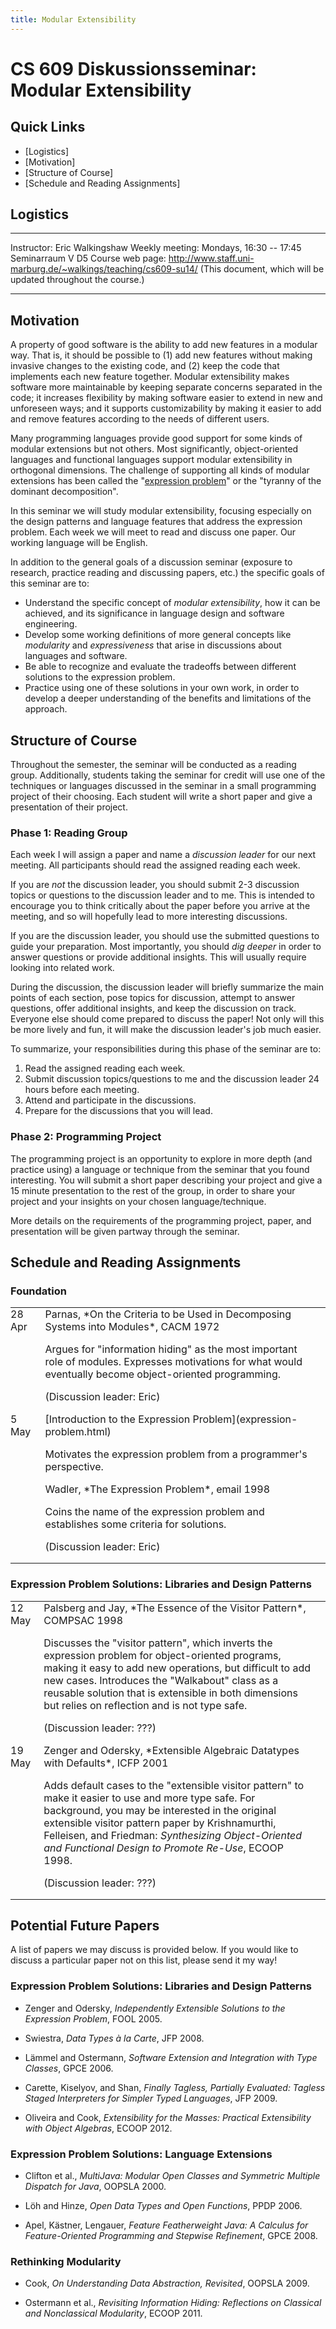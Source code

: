 ```yaml
---
title: Modular Extensibility
---
```

<style>
td {
  padding: 0;
  padding-right: 2ex;
  vertical-align: top;
}
</style>

# CS 609 Diskussionsseminar: Modular Extensibility

<div class="no-print">

## Quick Links

 *  [Logistics]
 *  [Motivation]
 *  [Structure of Course]
 *  [Schedule and Reading Assignments]

</div>

## Logistics

----------------  -------------------------------------------------------------
Instructor:       <span class="my-name">Eric Walkingshaw</span>
                  <span class="marburg-email"></span>
Weekly meeting:   Mondays, 16:30 -- 17:45
                  Seminarraum V D5
Course web page:  <http://www.staff.uni-marburg.de/~walkings/teaching/cs609-su14/>
                  (This document, which will be updated throughout the course.)
----------------  -------------------------------------------------------------


## Motivation

A property of good software is the ability to add new features in a modular
way. That is, it should be possible to (1) add new features without making
invasive changes to the existing code, and (2) keep the code that implements
each new feature together. Modular extensibility makes software more
maintainable by keeping separate concerns separated in the code; it increases
flexibility by making software easier to extend in new and unforeseen ways; and
it supports customizability by making it easier to add and remove features
according to the needs of different users.

Many programming languages provide good support for some kinds of modular
extensions but not others. Most significantly, object-oriented languages and
functional languages support modular extensibility in orthogonal dimensions.
The challenge of supporting all kinds of modular extensions has been called the
"[expression problem](expression-problem.html)" or the "tyranny of the dominant
decomposition". 

In this seminar we will study modular extensibility, focusing especially on the
design patterns and language features that address the expression problem. Each
week we will meet to read and discuss one paper. Our working language will be
English.

In addition to the general goals of a discussion seminar (exposure to research,
practice reading and discussing papers, etc.) the specific goals of this
seminar are to:

 * Understand the specific concept of *modular extensibility*, how it can be
   achieved, and its significance in language design and software engineering.
 * Develop some working definitions of more general concepts like *modularity*
   and *expressiveness* that arise in discussions about languages and software.
 * Be able to recognize and evaluate the tradeoffs between different solutions
   to the expression problem.
 * Practice using one of these solutions in your own work, in order to develop
   a deeper understanding of the benefits and limitations of the approach.
   

## Structure of Course

Throughout the semester, the seminar will be conducted as a reading group.
Additionally, students taking the seminar for credit will use one of the
techniques or languages discussed in the seminar in a small programming project
of their choosing. Each student will write a short paper and give a
presentation of their project.


### Phase 1: Reading Group

Each week I will assign a paper and name a *discussion leader* for our next
meeting. All participants should read the assigned reading each week.

If you are *not* the discussion leader, you should submit 2-3 discussion topics
or questions to the discussion leader and to me. This is intended to encourage
you to think critically about the paper before you arrive at the meeting, and
so will hopefully lead to more interesting discussions.

If you are the discussion leader, you should use the submitted questions to
guide your preparation. Most importantly, you should *dig deeper* in order to
answer questions or provide additional insights. This will usually require
looking into related work.

During the discussion, the discussion leader will briefly summarize the main
points of each section, pose topics for discussion, attempt to answer
questions, offer additional insights, and keep the discussion on track.
Everyone else should come prepared to discuss the paper! Not only will this be
more lively and fun, it will make the discussion leader's job much easier.

To summarize, your responsibilities during this phase of the seminar are to:

 1. Read the assigned reading each week.
 2. Submit discussion topics/questions to me and the discussion leader 24 hours
    before each meeting.
 3. Attend and participate in the discussions.
 4. Prepare for the discussions that you will lead.


### Phase 2: Programming Project

The programming project is an opportunity to explore in more depth (and
practice using) a language or technique from the seminar that you found
interesting. You will submit a short paper describing your project and give a
15 minute presentation to the rest of the group, in order to share your project
and your insights on your chosen language/technique.

More details on the requirements of the programming project, paper, and
presentation will be given partway through the seminar.


## Schedule and Reading Assignments

### Foundation

<table class="schedule">
<tr class="schedule-row">
  <td class="schedule-date">28 Apr</td>
  <td class="schedule-info">
  <span class="schedule-topic">
  Parnas, *On the Criteria to be Used in Decomposing Systems into Modules*,
  CACM 1972
  </span>
  
  Argues for "information hiding" as the most important role of modules.
  Expresses motivations for what would eventually become object-oriented
  programming.
  
  (Discussion leader: Eric)
  </td>
</tr>
<tr class="schedule-row">
  <td class="schedule-date">5 May</td>
  <td class="schedule-info">
  <span class="schedule-topic">
  [Introduction to the Expression Problem](expression-problem.html)
  </span>
  
  Motivates the expression problem from a programmer's perspective.
</tr>
<tr>
  <td> </td>
  <td class="schedule-info">
  <span class="schedule-topic">
  Wadler, *The Expression Problem*, email 1998
  </span>
  
  Coins the name of the expression problem and establishes some criteria
  for solutions.
  
  (Discussion leader: Eric)
  </td>
</tr>
</table>

### Expression Problem Solutions: Libraries and Design Patterns

<table class="schedule">
<tr class="schedule-row">
  <td class="schedule-date">12 May</td>
  <td class="schedule-info">
  <span class="schedule-topic">
  Palsberg and Jay, *The Essence of the Visitor Pattern*, COMPSAC 1998
  </span>

  Discusses the "visitor pattern", which inverts the expression problem for
  object-oriented programs, making it easy to add new operations, but
  difficult to add new cases. Introduces the "Walkabout" class as a reusable
  solution that is extensible in both dimensions but relies on reflection and
  is not type safe.
  
  (Discussion leader: ???)
  </td>
</tr>
<tr class="schedule-row">
  <td class="schedule-date">19 May</td>
  <td class="schedule-info">
  <span class="schedule-topic">
  Zenger and Odersky, *Extensible Algebraic Datatypes with Defaults*, ICFP
  2001
  </span>

  Adds default cases to the "extensible visitor pattern" to make it easier to
  use and more type safe. For background, you may be interested in the
  original extensible visitor pattern paper by Krishnamurthi, Felleisen, and
  Friedman: *Synthesizing Object-Oriented and Functional Design to Promote
  Re-Use*, ECOOP 1998.

  (Discussion leader: ???)
  </td>
</tr>
</table>


## Potential Future Papers

A list of papers we may discuss is provided below. If you would like to discuss
a particular paper not on this list, please send it my way!

### Expression Problem Solutions: Libraries and Design Patterns

 * Zenger and Odersky, *Independently Extensible Solutions to the Expression
   Problem*, FOOL 2005.

 * Swiestra, *Data Types à la Carte*, JFP 2008.
 
 * Lämmel and Ostermann, *Software Extension and Integration with Type
   Classes*, GPCE 2006.
 
 * Carette, Kiselyov, and Shan, *Finally Tagless, Partially Evaluated: Tagless
   Staged Interpreters for Simpler Typed Languages*, JFP 2009.

 * Oliveira and Cook, *Extensibility for the Masses: Practical Extensibility
   with Object Algebras*, ECOOP 2012.


### Expression Problem Solutions: Language Extensions
 
 * Clifton et al., *MultiJava: Modular Open Classes and Symmetric Multiple
   Dispatch for Java*, OOPSLA 2000.
 
 * Löh and Hinze, *Open Data Types and Open Functions*, PPDP 2006.

 * Apel, Kästner, Lengauer, *Feature Featherweight Java: A Calculus for
   Feature-Oriented Programming and Stepwise Refinement*, GPCE 2008.


### Rethinking Modularity

 * Cook, *On Understanding Data Abstraction, Revisited*, OOPSLA 2009.

 * Ostermann et al., *Revisiting Information Hiding: Reflections on Classical
   and Nonclassical Modularity*, ECOOP 2011.
